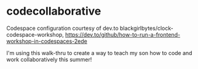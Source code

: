 # codecollaborative

Codespace configuration courtesy of dev.to blackgirlbytes/clock-codespace-workshop, https://dev.to/github/how-to-run-a-frontend-workshop-in-codespaces-2ede

I'm using this walk-thru to create a way to teach my son how to code and work collaboratively this summer!

